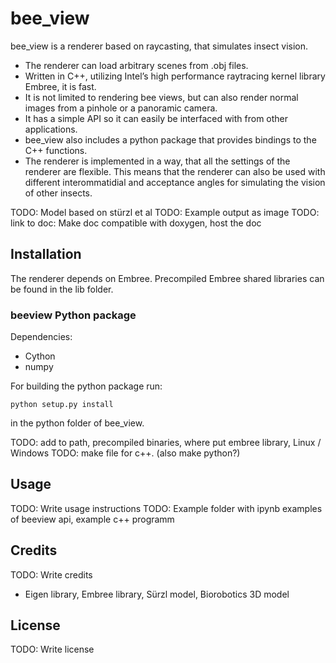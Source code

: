 
# bee_view

bee_view is a renderer based on raycasting, that simulates insect vision.
* The renderer can load arbitrary scenes from .obj files. 
* Written in C++, utilizing Intel’s high performance raytracing kernel library Embree, it is fast. 
* It is not limited to rendering bee views, but can also render normal images from a pinhole or a panoramic camera. 
* It has a simple API so it can easily be interfaced with from other applications. 
* bee_view also includes a python package that provides bindings to the C++ functions. 
* The renderer is implemented in a way, that all the settings of the renderer are flexible. This means that the renderer can also be used with different interommatidial and acceptance angles for simulating the vision of other insects.

TODO: Model based on stürzl et al
TODO: Example output as image
TODO: link to doc: Make doc compatible with doxygen, host the doc

## Installation
The renderer depends on Embree. Precompiled Embree shared libraries can be found in the lib folder.

### beeview Python package
Dependencies:

* Cython
* numpy

For building the python package run:
```
python setup.py install
```
in the python folder of bee_view.

TODO: add to path, precompiled binaries, where put embree library, Linux / Windows
TODO: make file for c++. (also make python?)

## Usage
TODO: Write usage instructions
TODO: Example folder with ipynb examples of beeview api, example c++ programm

## Credits
TODO: Write credits
* Eigen library, Embree library, Sürzl model, Biorobotics 3D model

## License
TODO: Write license